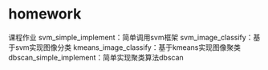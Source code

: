 # homework
课程作业
svm_simple_implement：简单调用svm框架
svm_image_classify：基于svm实现图像分类
kmeans_image_classify：基于kmeans实现图像聚类
dbscan_simple_implement：简单实现聚类算法dbscan